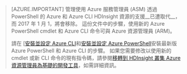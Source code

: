 > [AZURE.IMPORTANT] 管理使用 Azure 服務管理員 (ASM) 透過 PowerShell 的 Azure 和 Azure CLI HDInsight 資源的支援__已遭取代__，而 2017 年 1 月 1，將會移除。 這份文件中的步驟，使用新的 Azure PowerShell cmdlet 和 Azure CLI 命令可與 Azure 資源管理員 (ARM)。
>
> 請在 [[安裝並設定 Azure CLI](../articles/xplat-cli-install.md)和[安裝並設定 Azure PowerShell](../articles/powershell-install-configure.md)安裝最新版 Azure PowerShell 和 Azure CLI 的步驟。 如果您需要修改以使用新的 cmdlet 或新 CLI 命令的現有指令碼，請參閱[移轉到 HDInsight 叢集 Azure 資源管理員為基礎的開發工具](../articles/hdinsight/hdinsight-hadoop-development-using-azure-resource-manager.md)，如需詳細資訊。


